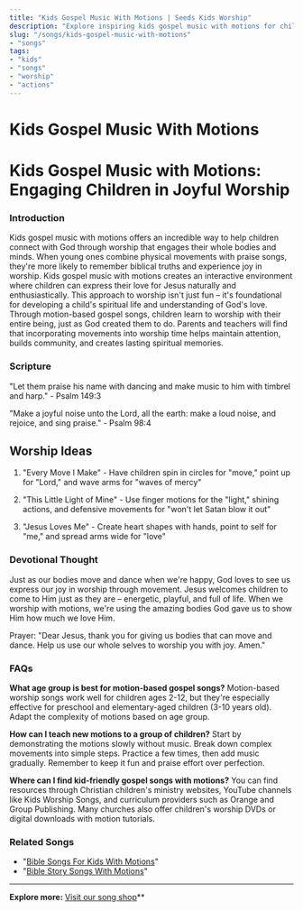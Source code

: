 ```yaml
---
title: "Kids Gospel Music With Motions | Seeds Kids Worship"
description: "Explore inspiring kids gospel music with motions for children's worship and faith development. Biblical music resources for families and ministry."
slug: "/songs/kids-gospel-music-with-motions"
- "songs"
tags:
- "kids"
- "songs"
- "worship"
- "actions"
---
```


# Kids Gospel Music With Motions

# Kids Gospel Music with Motions: Engaging Children in Joyful Worship

### Introduction
Kids gospel music with motions offers an incredible way to help children connect with God through worship that engages their whole bodies and minds. When young ones combine physical movements with praise songs, they're more likely to remember biblical truths and experience joy in worship. Kids gospel music with motions creates an interactive environment where children can express their love for Jesus naturally and enthusiastically. This approach to worship isn't just fun – it's foundational for developing a child's spiritual life and understanding of God's love. Through motion-based gospel songs, children learn to worship with their entire being, just as God created them to do. Parents and teachers will find that incorporating movements into worship time helps maintain attention, builds community, and creates lasting spiritual memories.

### Scripture
"Let them praise his name with dancing and make music to him with timbrel and harp." - Psalm 149:3

"Make a joyful noise unto the Lord, all the earth: make a loud noise, and rejoice, and sing praise." - Psalm 98:4

## Worship Ideas
1. "Every Move I Make" - Have children spin in circles for "move," point up for "Lord," and wave arms for "waves of mercy"

2. "This Little Light of Mine" - Use finger motions for the "light," shining actions, and defensive movements for "won't let Satan blow it out"

3. "Jesus Loves Me" - Create heart shapes with hands, point to self for "me," and spread arms wide for "love"

### Devotional Thought
Just as our bodies move and dance when we're happy, God loves to see us express our joy in worship through movement. Jesus welcomes children to come to Him just as they are – energetic, playful, and full of life. When we worship with motions, we're using the amazing bodies God gave us to show Him how much we love Him.

Prayer: "Dear Jesus, thank you for giving us bodies that can move and dance. Help us use our whole selves to worship you with joy. Amen."

### FAQs
**What age group is best for motion-based gospel songs?**
Motion-based worship songs work well for children ages 2-12, but they're especially effective for preschool and elementary-aged children (3-10 years old). Adapt the complexity of motions based on age group.

**How can I teach new motions to a group of children?**
Start by demonstrating the motions slowly without music. Break down complex movements into simple steps. Practice a few times, then add music gradually. Remember to keep it fun and praise effort over perfection.

**Where can I find kid-friendly gospel songs with motions?**
You can find resources through Christian children's ministry websites, YouTube channels like Kids Worship Songs, and curriculum providers such as Orange and Group Publishing. Many churches also offer children's worship DVDs or digital downloads with motion tutorials.

### Related Songs

- "[Bible Songs For Kids With Motions](/songs/bible-songs-for-kids-with-motions/)"
- "[Bible Story Songs With Motions](/songs/bible-story-songs-with-motions/)"

---

**Explore more:** [Visit our song shop](https://seedskidsworship.com/shop)**

<!-- Schema Markup -->
<script type="application/ld+json">
{
  "@context": "https://schema.org",
  "@type": "MusicRecording",
  "name": "Kids Gospel Music With Motions",
  "byArtist": {
    "@type": "MusicGroup",
    "name": "Seeds Kids Worship"
  },
  "isFamilyFriendly": true,
  "url": "https://seedskidsworship.com/songs/kids-gospel-music-with-motions/"
}
</script>
